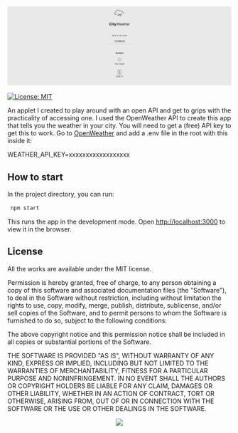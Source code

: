 ![city-weather](https://github.com/gugulet-hu/city-weather/blob/master/city-weather-screenshot-1200x422.jpg)

[![License: MIT](https://img.shields.io/badge/License-MIT-red.svg)](https://opensource.org/licenses/MIT)

An applet I created to play around with an open API and get to grips with the practicality of accessing one. I used the OpenWeather API to create this app that tells you the weather in your city. You will need to get a (free) API key to get this to work. Go to [OpenWeather](https://openweathermap.org/api) and add a .env file in the root with this inside it:

WEATHER_API_KEY=xxxxxxxxxxxxxxxxxx

## How to start

In the project directory, you can run:

```bash
 npm start
```

This runs the app in the development mode. Open [http://localhost:3000](http://localhost:3000) to view it in the browser.

## License

All the works are available under the MIT license.

Permission is hereby granted, free of charge, to any person obtaining a copy of this software and associated documentation files (the "Software"), to deal in the Software without restriction, including without limitation the rights to use, copy, modify, merge, publish, distribute, sublicense, and/or sell copies of the Software, and to permit persons to whom the Software is furnished to do so, subject to the following conditions:

The above copyright notice and this permission notice shall be included in all copies or substantial portions of the Software.

THE SOFTWARE IS PROVIDED "AS IS", WITHOUT WARRANTY OF ANY KIND, EXPRESS OR IMPLIED, INCLUDING BUT NOT LIMITED TO THE WARRANTIES OF MERCHANTABILITY, FITNESS FOR A PARTICULAR PURPOSE AND NONINFRINGEMENT. IN NO EVENT SHALL THE AUTHORS OR COPYRIGHT HOLDERS BE LIABLE FOR ANY CLAIM, DAMAGES OR OTHER LIABILITY, WHETHER IN AN ACTION OF CONTRACT, TORT OR OTHERWISE, ARISING FROM, OUT OF OR IN CONNECTION WITH THE SOFTWARE OR THE USE OR OTHER DEALINGS IN THE SOFTWARE.

<p align="center"><a href="https://gugulet.hu?src=github-repo"><img src="https://gugulet.hu/site/wp-content/uploads/logo-bottom-500x100-1.png" height="50"></a></p>
